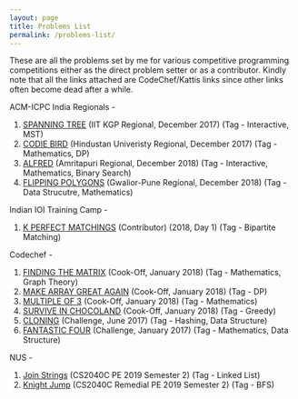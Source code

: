 ```yaml
---
layout: page
title: Problems List
permalink: /problems-list/
---
```


These are all the problems set by me for various competitive programming competitions either as the direct problem setter or as a contributor.
Kindly note that all the links attached are CodeChef/Kattis links since other links often become dead after a while.

ACM-ICPC India Regionals -
  1. [SPANNING TREE](https://www.codechef.com/problems/SPANTREE) (IIT KGP Regional, December 2017) (Tag - Interactive, MST)
  2. [CODIE BIRD](https://www.codechef.com/problems/CODIE) (Hindustan Univeristy Regional, December 2017) (Tag - Mathematics, DP)
  3. [ALFRED](https://www.codechef.com/problems/ALFRED) (Amritapuri Regional, December 2018) (Tag - Interactive, Mathematics, Binary Search)
  4. [FLIPPING POLYGONS](https://www.codechef.com/problems/NGONS) (Gwalior-Pune Regional, December 2018) (Tag - Data Strucutre, Mathematics)

Indian IOI Training Camp -
  1. [K PERFECT MATCHINGS](https://www.codechef.com/problems/KPERFMAT) (Contributor) (2018, Day 1) (Tag - Bipartite Matching)

Codechef -
  1. [FINDING THE MATRIX](https://www.codechef.com/problems/FINDA) (Cook-Off, January 2018) (Tag - Mathematics, Graph Theory)
  2. [MAKE ARRAY GREAT AGAIN](https://www.codechef.com/problems/MAGA) (Cook-Off, January 2018) (Tag - DP)
  3. [MULTIPLE OF 3](https://www.codechef.com/problems/MULTHREE) (Cook-Off, January 2018) (Tag - Mathematics)
  4. [SURVIVE IN CHOCOLAND](https://www.codechef.com/problems/SURVIVE) (Cook-Off, January 2018) (Tag - Greedy)
  5. [CLONING](https://www.codechef.com/problems/CLONEME) (Challenge, June 2017) (Tag - Hashing, Data Structure)
  6. [FANTASTIC FOUR](https://www.codechef.com/problems/FOURSQ) (Challenge, January 2017) (Tag - Mathematics, Data Structure)

NUS -
  1. [Join Strings](https://open.kattis.com/problems/joinstrings) (CS2040C PE 2019 Semester 2) (Tag - Linked List)
  2. [Knight Jump](https://open.kattis.com/problems/knightjump) (CS2040C Remedial PE 2019 Semester 2) (Tag - BFS)
